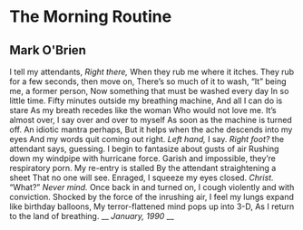 # The Morning Routine
## Mark O'Brien
I tell my attendants,
 _Right there,_
When they rub me where it itches.
They rub for a few seconds, then move on,
There’s so much of it to wash,
“It” being me, a former person,
Now something that must be washed every day
In so little time.
Fifty minutes outside my breathing machine,
And all I can do is stare
As my breath recedes like the woman
Who would not love me.
It’s almost over,
I say over and over to myself
As soon as the machine is turned off.
An idiotic mantra perhaps,
But it helps when the ache descends into my eyes
And my words quit coming out right.
 _Left hand,_ I say.
 _Right foot?_ the attendant says, guessing.
I begin to fantasize about gusts of air
Rushing down my windpipe with hurricane force.
Garish and impossible, they’re respiratory porn.
My re-entry is stalled
By the attendant straightening a sheet
That no one will see.
Enraged, I squeeze my eyes closed.
 _Christ._
“What?”
 _Never mind._
Once back in and turned on,
I cough violently and with conviction.
Shocked by the force of the inrushing air,
I feel my lungs expand like birthday balloons,
My terror-flattened mind pops up into 3-D,
As I return to the land of breathing.
 __
_January, 1990_
 __